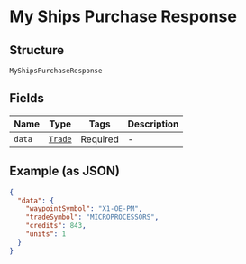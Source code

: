 
# My Ships Purchase Response

## Structure

`MyShipsPurchaseResponse`

## Fields

| Name | Type | Tags | Description |
|  --- | --- | --- | --- |
| `data` | [`Trade`](../../doc/models/trade.md) | Required | - |

## Example (as JSON)

```json
{
  "data": {
    "waypointSymbol": "X1-OE-PM",
    "tradeSymbol": "MICROPROCESSORS",
    "credits": 843,
    "units": 1
  }
}
```

